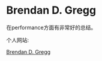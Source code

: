 # Brendan D. Gregg

在performance方面有非常好的总结。

个人网站:

[Brendan D. Gregg](http://www.brendangregg.com/index.html)
